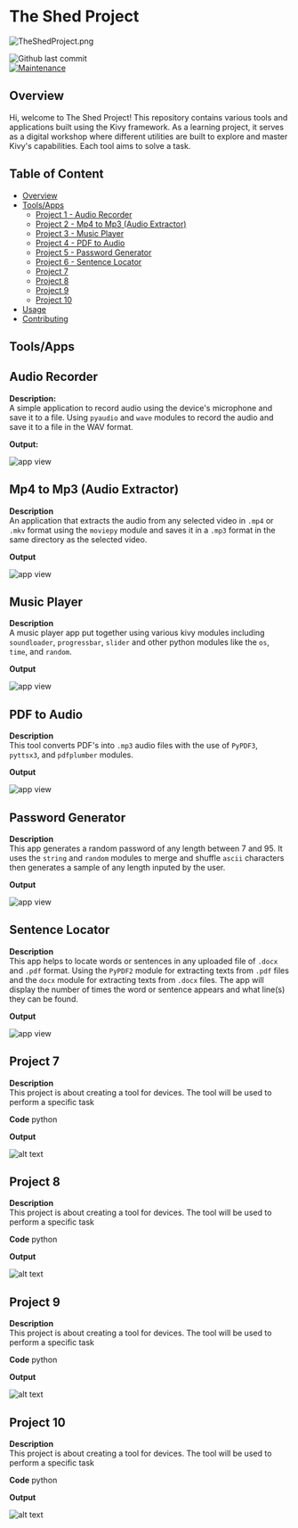 # The Shed Project

![TheShedProject.png](The_Shed_Project.png)

![Github last commit](https://img.shields.io/github/last-commit/Fash-Mayor/The-Shed-Project)\
[![Maintenance](https://img.shields.io/badge/Maintained%3F-yes-green.svg)](https://GitHub.com/Fash-Mayor/The-Shed-Project/graphs/commit-activity)

## Overview

Hi, welcome to The Shed Project! This repository contains various tools and applications built using the Kivy framework. As a learning project, it serves as a digital workshop where different utilities are built to explore and master Kivy's capabilities. Each tool aims to solve a task.

## Table of Content

- [Overview](#overview)
- [Tools/Apps](#toolsapps)
     - [Project 1 - Audio Recorder](https://github.com/Fash-Mayor/The-Shed-Project?tab=readme-ov-file#audio-recorder)
     - [Project 2 - Mp4 to Mp3 (Audio Extractor)](https://github.com/Fash-Mayor/The-Shed-Project?tab=readme-ov-file#mp4-to-mp3-audio-extractor)
     - [Project 3 - Music Player](https://github.com/Fash-Mayor/The-Shed-Project?tab=readme-ov-file#music-player)
     - [Project 4 - PDF to Audio](https://github.com/Fash-Mayor/The-Shed-Project?tab=readme-ov-file#pdf-to-audio)
     - [Project 5 - Password Generator](https://github.com/Fash-Mayor/The-Shed-Project?tab=readme-ov-file#password-generator)
     - [Project 6 - Sentence Locator](https://github.com/Fash-Mayor/The-Shed-Project?tab=readme-ov-file#sentence-locator)
     - [Project 7](https://github.com/Fash-Mayor/The-Shed-Project?tab=readme-ov-file#project-7)
     - [Project 8](https://github.com/Fash-Mayor/The-Shed-Project?tab=readme-ov-file#project-8)
    - [Project 9](https://github.com/Fash-Mayor/The-Shed-Project?tab=readme-ov-file#project-9)
    - [Project 10](https://github.com/Fash-Mayor/The-Shed-Project?tab=readme-ov-file#project-10)
- [Usage](#usage)
- [Contributing](#contributing)

## Tools/Apps

## Audio Recorder 

**Description:**\
A simple application to record audio using the device's microphone and save it to a file. Using ```pyaudio``` and ```wave``` modules to record the audio and save it to a file in the WAV format.

**Output:**

![app view](./md%20imgs/audioRecorder.png)



## Mp4 to Mp3 (Audio Extractor)

**Description**\
An application that extracts the audio from any selected video in ``.mp4`` or ``.mkv`` format using the ``moviepy`` module and saves it in a ``.mp3`` format in the same directory as the selected video.

**Output**

![app view](./md%20imgs/mp4_mp3.png)



## Music Player

**Description**\
A music player app put together using various kivy modules including ``soundloader``, ``progressbar``, ``slider`` and other python modules like the ``os``, ``time``, and ``random``.

**Output**

![app view](./md%20imgs/musicplayer.png)



## PDF to Audio

**Description**\
This tool converts PDF's into ``.mp3`` audio files with the use of ``PyPDF3``, ``pyttsx3``, and ``pdfplumber`` modules.

**Output**

![app view](./md%20imgs/mp4_mp3.png)



## Password Generator

**Description**\
This app generates a random password of any length between 7 and 95. It uses the ``string`` and ``random`` modules to merge and shuffle ``ascii`` characters then generates a sample of any length inputed by the user.

**Output**

![app view](./md%20imgs/mp4_mp3.png)



## Sentence Locator

**Description**\
This app helps to locate words or sentences in any uploaded file of ``.docx`` and ``.pdf`` format. Using the ``PyPDF2`` module for extracting texts from ``.pdf`` files and the ``docx`` module for extracting texts from ``.docx`` files. The app will display the number of times the word or sentence appears and what line(s) they can be found.

**Output**

![app view](./md%20imgs/sentenceLocator.png)



## Project 7

**Description**\
This project is about creating a tool for devices. The tool will be used to perform a specific task

**Code**
python

**Output**

![alt text](Project_2.png)



## Project 8

**Description**\
This project is about creating a tool for devices. The tool will be used to perform a specific task

**Code**
python

**Output**

![alt text](Project_2.png)



## Project 9

**Description**\
This project is about creating a tool for devices. The tool will be used to perform a specific task

**Code**
python

**Output**

![alt text](Project_2.png)



## Project 10

**Description**\
This project is about creating a tool for devices. The tool will be used to perform a specific task

**Code**
python

**Output**

![alt text](Project_2.png)

